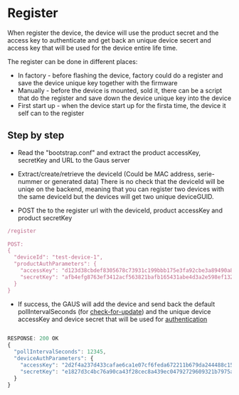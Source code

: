 # Register

When register the device, the device will use the product secret and the access key to authenticate and get back
an unique device secert and access key that will be used for the device entire life time.

The register can be done in different places:
* In factory - before flashing the device, factory could do a register and save the device unique key together with
 the firmware
* Manually - before the device is mounted, sold it, there can be a script that do the register and save down the
 device unique key into the device
* First start up - when the device start up for the firsta time, the device it self can to the register


## Step by step
* Read the "bootstrap.conf" and extract the product accessKey, secretKey and URL to the Gaus server

* Extract/create/retrieve the deviceId (Could be MAC address, serie-nummer or generated data)
  There is no check that the deviceId will be uniqe on the backend, meaning that you can register two devices
  with the same deviceId but the devices will get two unique deviceGUID.

* POST the to the register url with the deviceId, product accessKey and product secretKey

```javascript
/register
 
POST:
{
  "deviceId": "test-device-1",
  "productAuthParameters": {
    "accessKey": "d123d38cbdef8305678c73931c199bbb175e3fa92cbe3a89490a85ebf34165a5",
    "secretKey": "afb4efg8763ef3412acf563821bafb165431abe4d3a2e598ef132ab3e4ef"
  }
}
```
* If success, the GAUS will add the device and send back the default
 pollIntervalSeconds (for [check-for-update](../docs/check-for-update.md)) and the unique device accessKey and device secret that
 will be used for [authentication](../docs/authentication.md) 
```javascript
 
RESPONSE: 200 OK
{
  "pollIntervalSeconds": 12345,
  "deviceAuthParameters": {
    "accessKey": "2d2f4a237d433cafae6ca1e07cf6feda672211b679da244488c15c13fe762f8b",
    "secretKey": "e1827d3c4bc76a90ca43f28cec8a439ec04792729609321b7975ac99675fe4f7"
  }
}

```
